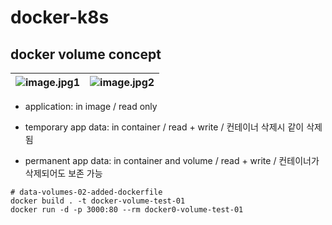 # docker-k8s

## docker volume concept
  ![image.jpg1](https://user-images.githubusercontent.com/73451727/188522927-03baca1a-93d3-45d4-a6b0-c3fd7dc10083.png) |![image.jpg2](https://user-images.githubusercontent.com/73451727/189511780-b505af93-d771-42c9-a7fb-3687d984ff83.png)
--- | --- | 

- application: in image / read only
  
- temporary app data: in container / read + write / 컨테이너 삭제시 같이 삭제됨
  
- permanent app data: in container and volume / read + write / 컨테이너가 삭제되어도 보존 가능


```
# data-volumes-02-added-dockerfile
docker build . -t docker-volume-test-01
docker run -d -p 3000:80 --rm docker0-volume-test-01
```
